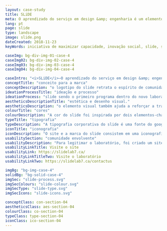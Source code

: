 ```yaml
---
layout: case-study
title: SLiDE
meta: O aprendizado do serviço em design &amp; engenharia é um elemento-chave da resposta da Faculdade Algonquin para um relatório de 2017, recodificando a iniciativa para maximizar a capacidade
lang: pt
page: slide
type: landscape
image: slide.png
dateCreated: 2018-11-23
keyWords: iniciativa de maximizar capacidade, inovação social, slide, service learning, trabalho aplicado, design, engenharia, tecnologia, midia e desenho, servicio comunitario, ottawa, Canada, algonquin college, alves, desenho

caseImg: bg-div-img-01-case-4
caseImg02: bg-div-img-02-case-4
caseImg03: bg-div-img-03-case-4
caseImg04: bg-div-img-04-case-4

caseIntro: "<i>SLiDE</i>–O aprendizado do serviço em design &amp; engenharia é um elemento-chave da resposta da Faculdade <i>Algonquin</i> para um relatório de 2017, recodificando a iniciativa para maximizar a capacidade das instituições de ensino avançado para construir o trabalho social de campo para as comunidades canadenses. SLiDE estina-se a aproveitar os talentos dos alunos das Escolas de Mídia e Design e Tecnologia Avançada, da Faculdade Algonquin, para oferecer suporte a organizações de base comunitária na área de tecnologia digital."
conceptTitle: "conceito para a marca"
conceptDescription: "o logotipo do slide retrata o espírito de comunidade que os clientes apreciam em uma agência social competente. Uma que reflita comunidade, parceria e movimento em direção à mudança e ao futuro."
ideationProcessTitle: "ideação e processo"
ideationProcess: "slide sendo o primeiro programa dentro do novo laboratório de inovação social da Faculdade Algonquin, a marca foi projetada para representar o fluxo e a transição do desenvolvimento dentro de nossa comunidade, com cores brilhantes e estrutura visual dos logos explorando o movimento e a transição através da mistura de cores."
aestheticsDescriptionTitle: "estética e desenho visual."
aestheticsDescription: "o elemento visual também ajuda a reforçar a transição progressiva que representa a inovação e a direção que a organização está tomando. Esse sinal transimite a sensação e o movimento dentro do logotipo implicam que a SLiDE ajudará a impulsionar os clientes para os destinos desejados e soluções precisas para solução de problemas."
colourTitle: "cores"
colourDescription: "A cor do slide foi inspirada por dois elementos-chave, a comunidade e os alunos que fazem slide. A cor vermelha, inspirada no sofá vermelho de Stanford, representa o laboratório de inovação social e todos os alunos envolvidos nesse movimento social, o amarelo representa a comunidade de Ottawa. O degradê entre as duas cores representa o movimento social e a mudança que está acontecendo por causa da colaboração e dos esforços do laboratório e dos alunos do SLiDE."
typeTitle: "tipografia"
typeDescription: "A tipografia corporativa do slide é uma fonte do google sourced chamada source sans. Esta fonte simboliza força; o peso da fonte ajuda a estabelecer presença e profissionalismo que é esperado de uma empresa social."
iconTitle: "iconografia"
iconDescription: "O site e a marca do slide consistem em uma iconografia personalizada simples. O uso de tons de cinza e contorno é para representar o estado atual da comunidade e as cores de destaque são para representar os setores que o aluno do slide e o laboratório de inovação social estão chegando para fornecer soluções."
usabilitySection: "comunidade envolvente"
usabilityDescription: "Para legitimar o laboratório, foi criado um site para ajudar a dar nome ao slide e criar um canal para os membros e empresas da comunidade visitarem e aprenderem mais sobre o aprendizado de serviços."
usabilityLinkTitle: Visite o site
usabilityLink: https://slidelab7.ca/
usabilityLinkTitleTwo: Visite o laboratório
usabilityLinkTwo: https://slidelab7.ca/contactus

imgBg: "bg-img-case-4"
solidBg: "bg-solid-case-4"
imgSec: "slide-process.svg"
imgSecColours: "slide-colour.svg"
imgSecType: "slide-type.svg"
imgSecIcons: "slide-icons.svg"

conceptClass: con-section-04
aestheticsClass: aes-section-04
colourClass: co-section-04
typeClass: type-section-04
iconClass: ico-section-04
---
```

